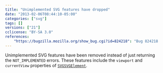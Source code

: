```yaml
---
title: "Unimplemented SVG features have dropped"
date: "2013-02-06T08:44:10-05:00"
categories: ["svg"]
tags: []
versions: ["21"]
cclicense: "BY-SA 3.0"
references:
    "https://bugzilla.mozilla.org/show_bug.cgi?id=824218": "Bug 824218 – Remove unimplemented SVG features"
---
```

Unimplemented SVG features have been removed instead of just returning the `NOT_IMPLEMENTED` errors. These features include the `viewport` and `currentView` properties of [`SVGSVGElement`](https://developer.mozilla.org/en-US/docs/Web/API/SVGSVGElement).
